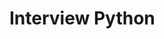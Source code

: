 <!--
 * @Author: your name
 * @Date: 2021-02-06 11:33:40
 * @LastEditTime: 2021-02-06 11:54:52
 * @LastEditors: Please set LastEditors
 * @Description: In User Settings Edit
 * @FilePath: /vuepress-starter/docs/PersonalStyle/README.md
-->
# Interview Python
